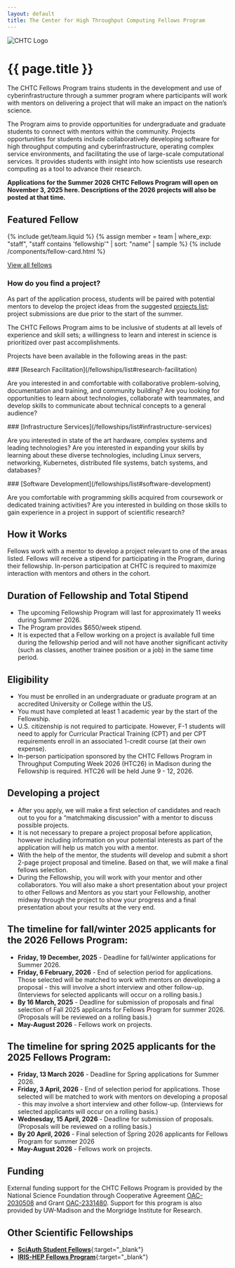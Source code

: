 ```yaml
---
layout: default
title: The Center for High Throughput Computing Fellows Program
---
```


<div class="bg-light overflow-hidden">
    <picture>
        <source srcset="{{ 'images/CHTC_Fellows.webp' | relative_url }}">
        <img style="max-height: 300px" id="hero-image-ultrawide" src="{{ 'images/CHTC_Fellows.png' | relative_url }}"  alt="CHTC Logo" />
    </picture>
</div>

<div class="container-xxl">
<div class="row justify-content-center">
<div class="col-12 col-sm-11 col-md-9 col-lg-8" markdown="1">
<h1 class="uw-mini-bar mb-4">
{{ page.title }}
</h1>

The CHTC Fellows Program trains students in the development and use of cyberinfrastructure through a summer program where participants will work with mentors on delivering a project that will make an impact on the nation’s science.

The Program aims to provide opportunities for undergraduate and graduate students to connect with mentors within the community. Projects opportunities for students include collaboratively developing software for high throughput computing and cyberinfrastructure, operating complex service environments, and facilitating the use of large-scale computational services. It provides students with insight into how scientists use research computing as a tool to advance their research.

**Applications for the Summer 2026 CHTC Fellows Program will open on November 3, 2025 here. Descriptions of the 2026 projects will also be posted at that time.**

## Featured Fellow
{% include get/team.liquid %}
{% assign member = team | where_exp: "staff", "staff contains 'fellowship'" | sort: "name" | sample %}
{% include /components/fellow-card.html %}

[View all fellows](/fellowships/fellows)


### How do you find a project?

As part of the application process, students will be paired with potential mentors to develop the project ideas from the suggested [projects list](./list.html); project submissions are due prior to the start of the summer.

The CHTC Fellows Program aims to be inclusive of students at all levels of experience and skill sets; a willingness to learn and interest in science is prioritized over past accomplishments.

Projects have been available in the following areas in the past:


<div class="rounded px-4 py-1 mb-3 shadow" markdown="1">
### [Research Facilitation](/fellowships/list#research-facilitation)

Are you interested in and comfortable with collaborative problem-solving, documentation and training, and community building? Are you looking for opportunities to learn about technologies, collaborate with teammates, and develop skills to communicate about technical concepts to a general audience?
</div>

<div class="rounded px-4 py-1 mb-3 shadow" markdown="1">
### [Infrastructure Services](/fellowships/list#infrastructure-services)

Are you interested in state of the art hardware, complex systems and leading technologies? Are you interested in expanding your skills by learning about these diverse technologies, including Linux servers, networking, Kubernetes, distributed file systems, batch systems, and databases?
</div>

<div class="rounded px-4 py-1 mb-3 shadow" markdown="1">
### [Software Development](/fellowships/list#software-development)

Are you comfortable with programming skills acquired from coursework or dedicated training activities? Are you interested in building on those skills to gain experience in a project in support of scientific research?
</div>


## How it Works

Fellows work with a mentor to develop a project relevant to one of the areas listed. Fellows will receive a stipend for participating in the Program, during their fellowship. In-person participation at CHTC is required to maximize interaction with mentors and others in the cohort. 

## Duration of Fellowship and Total Stipend
-  The upcoming Fellowship Program will last for approximately 11 weeks during Summer 2026.
-  The Program provides $650/week stipend. 
-  It is expected that a Fellow working on a  project is available full time during the fellowship period and will not have another significant activity (such as classes, another trainee position or a job) in the same time period.

 
## Eligibility 

-  You must be enrolled in an undergraduate or graduate program at an accredited University or College within the US.
-   You must have completed at least 1 academic year by the start of the Fellowship.
-   U.S. citizenship is not required to participate. However, F-1 students will need to apply for Curricular Practical Training (CPT) and per CPT requirements enroll in an associated 1-credit course (at their own expense).   
-   In-person participation sponsored by the CHTC Fellows Program in Throughput Computing Week 2026 (HTC26) in Madison during the Fellowship is required. HTC26 will be held June 9 - 12, 2026.


## Developing a project 

-   After you apply, we will make a first selection of candidates and reach out to you for a “matchmaking discussion” with a mentor to discuss possible projects.
-   It is not necessary to prepare a project proposal before application, however including information on your potential interests as part of the application will help us match you with a mentor.
-   With the help of the mentor, the students will develop and submit a short 2-page project proposal and timeline. Based on that, we will make a final fellows selection.
-   During the Fellowship, you will work with your mentor and other collaborators. You will also make a short presentation about your project to other Fellows and Mentors as you start your Fellowship, another midway through the project to show your progress and a final presentation about your results at the very end.

## The timeline for fall/winter 2025 applicants for the 2026 Fellows Program:

-   **Friday, 19 December, 2025** - Deadline for fall/winter applications for Summer 2026. 
-   **Friday, 6 February, 2026** - End of selection period for applications. Those selected will be matched to work with mentors on developing a proposal - this will involve a short interview and other follow-up. (Interviews for selected applicants will occur on a rolling basis.)
-   **By 16 March, 2025** - Deadline for submission of proposals and final selection of Fall 2025 applicants for Fellows Program for summer 2026. (Proposals will be reviewed on a rolling basis.)
-   **May-August 2026** - Fellows work on projects.

## The timeline for spring 2025 applicants for the 2025 Fellows Program:

-   **Friday, 13 March 2026** - Deadline for Spring applications for Summer 2026. 
-   **Friday, 3 April, 2026** - End of selection period for applications. Those selected will be matched to work with mentors on developing a proposal - this may involve a short interview and other follow-up. (Interviews for selected applicants will occur on a rolling basis.)
-   **Wednesday, 15 April, 2026** - Deadline for submission of proposals. (Proposals will be reviewed on a rolling basis.)
-   **By 20 April, 2026** - Final selection of Spring 2026 applicants for Fellows Program for summer 2026
-   **May-August 2026** - Fellows work on projects.

## Funding

External funding support for the CHTC Fellows Program is provided by the National Science Foundation through Cooperative Agreement [OAC-2030508](https://www.nsf.gov/awardsearch/showAward?AWD_ID=2030508) and Grant [OAC-2331480](https://www.nsf.gov/awardsearch/showAward?AWD_ID=2331480). Support for this program is also provided by UW-Madison and the Morgridge Institute for Research.

## Other Scientific Fellowships

-   [**SciAuth Student Fellows**](https://sciauth.org/fellows/){:target="_blank"}
-   [**IRIS-HEP Fellows Program**](https://iris-hep.org/fellows.html){:target="_blank"}

</div>
</div>
</div>
